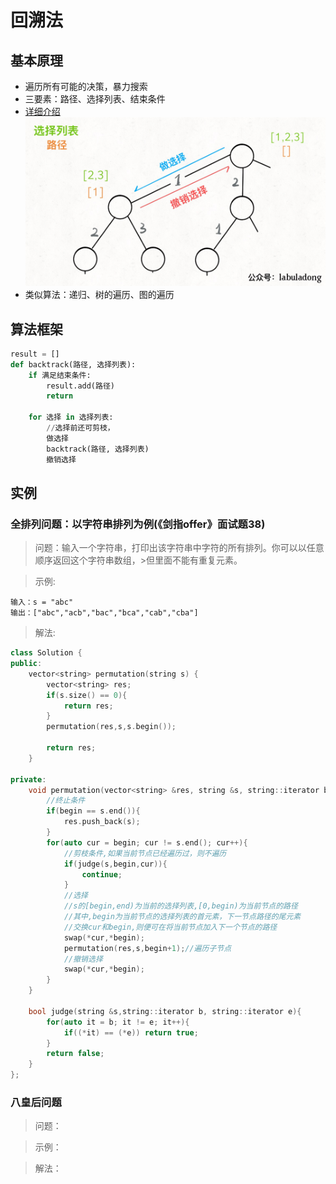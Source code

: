 # 回溯法

## 基本原理
- 遍历所有可能的决策，暴力搜索
- 三要素：路径、选择列表、结束条件
- [详细介绍](https://github.com/labuladong/fucking-algorithm/blob/master/%E7%AE%97%E6%B3%95%E6%80%9D%E7%BB%B4%E7%B3%BB%E5%88%97/%E5%9B%9E%E6%BA%AF%E7%AE%97%E6%B3%95%E8%AF%A6%E8%A7%A3%E4%BF%AE%E8%AE%A2%E7%89%88.md)
![](https://github.com/labuladong/fucking-algorithm/blob/master/pictures/backtracking/5.jpg)
- 类似算法：递归、树的遍历、图的遍历

## 算法框架
```python
result = []
def backtrack(路径, 选择列表):
    if 满足结束条件:
        result.add(路径)
        return

    for 选择 in 选择列表:
        //选择前还可剪枝，
        做选择
        backtrack(路径, 选择列表)
        撤销选择
```

## 实例

### 全排列问题：以字符串排列为例(《剑指offer》面试题38)
> 问题：输入一个字符串，打印出该字符串中字符的所有排列。你可以以任意顺序返回这个字符串数组，>但里面不能有重复元素。

>示例:
```
输入：s = "abc"
输出：["abc","acb","bac","bca","cab","cba"]
```

> 解法:
```c++
class Solution {
public:
    vector<string> permutation(string s) {
        vector<string> res;
        if(s.size() == 0){
            return res;
        }
        permutation(res,s,s.begin());

        return res;
    }

private:
    void permutation(vector<string> &res, string &s, string::iterator begin){
        //终止条件
        if(begin == s.end()){
            res.push_back(s);
        }
        for(auto cur = begin; cur != s.end(); cur++){
            //剪枝条件,如果当前节点已经遍历过，则不遍历
            if(judge(s,begin,cur)){
                continue;
            }
            //选择
            //s的[begin,end)为当前的选择列表,[0,begin)为当前节点的路径
            //其中,begin为当前节点的选择列表的首元素，下一节点路径的尾元素
            //交换cur和begin,则便可在将当前节点加入下一个节点的路径
            swap(*cur,*begin);
            permutation(res,s,begin+1);//遍历子节点
            //撤销选择
            swap(*cur,*begin);
        }
    }

    bool judge(string &s,string::iterator b, string::iterator e){
        for(auto it = b; it != e; it++){
            if((*it) == (*e)) return true;
        }
        return false;
    }
};
```

### 八皇后问题
> 问题：

> 示例：

> 解法：
